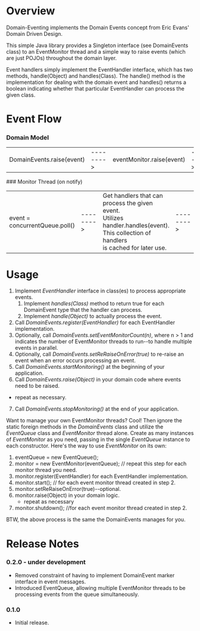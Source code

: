 Overview
========
Domain-Eventing implements the Domain Events concept from Eric Evans' Domain Driven Design.

This simple Java library provides a Singleton interface (see DomainEvents class) to an EventMonitor thread and a simple
way to raise events (which are just POJOs) throughout the domain layer.

Event handlers simply implement the EventHandler interface, which has two methods, handle(Object) and handles(Class).
The handle() method is the implementation for dealing with the domain event and handles() returns a boolean indicating
whether that particular EventHandler can process the given class.

Event Flow
==========
### Domain Model
<table border="0">
	<tr>
		<td>DomainEvents.raise(event)</td>
		<td>--------&gt;</td>
		<td>eventMonitor.raise(event)</td>
		<td>--------&gt;</td>
		<td>concurrentQueue.add(event)<br/>monitorThread.notify()</td>
	</tr>
</table>
### Monitor Thread (on notify)
<table border="0">
	<tr>
		<td>event = concurrentQueue.poll()</td>
		<td>--------&gt;</td>
		<td>Get handlers that can process the given event.<br/>Utilizes handler.handles(event).<br/>This collection of handlers<br/>is cached for later use.</td>
		<td>--------&gt;</td>
		<td>handler.handle(event)<br/>(for each handler)</td>
	</tr>
</table>

Usage
=====
1. Implement *EventHandler* interface in class(es) to process appropriate events.
   1. Implement *handles(Class)* method to return true for each DomainEvent type that the handler can process.
   2. Implement *handle(Object)* to actually process the event.
2. Call *DomainEvents.register(EventHandler)* for each EventHandler implementation.
3. Optionally, call *DomainEvents.setEventMonitorCount(n)*, where n > 1 and indicates the number of EventMonitor threads to run--to handle multiple events in parallel.
4. Optionally, call *DomainEvents.setReRaiseOnError(true)* to re-raise an event when an error occurs processing an event. 
5. Call *DomainEvents.startMonitoring()* at the beginning of your application.
6. Call *DomainEvents.raise(Object)* in your domain code where events need to be raised.
  - repeat as necessary.
7. Call *DomainEvents.stopMonitoring()* at the end of your application.

Want to manage your own EventMonitor threads?  Cool!  Then ignore the static foreign methods in the *DomainEvents* class and utilize the *EventQueue* class and *EventMonitor* thread alone.  Create as many instances of *EventMonitor* as you need, passing in the single *EventQueue* instance to each constructor. Here's the way to use *EventMonitor* on its own:

1. eventQueue = new EventQueue();
2. monitor = new EventMonitor(eventQueue);  // repeat this step for each monitor thread you need.
3. monitor.register(EventHandler) for each EventHandler implementation.
4. monitor.start(); // for each event monitor thread created in step 2.
5. monitor.setReRaiseOnError(true)--optional.
6. monitor.raise(Object) in your domain logic.
   - repeat as necessary
7. monitor.shutdown(); //for each event monitor thread created in step 2.

BTW, the above process is the same the DomainEvents manages for you.

Release Notes
=============
### 0.2.0 - under development
* Removed constraint of having to implement DomainEvent marker interface in event messages.
* Introduced EventQueue, allowing multiple EventMonitor threads to be processing events from the queue simultaneously.

### 0.1.0
* Initial release.
